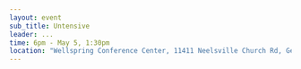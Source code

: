 ```yaml
---
layout: event
sub_title: Untensive
leader: ...
time: 6pm - May 5, 1:30pm
location: "Wellspring Conference Center, 11411 Neelsville Church Rd, Germantown MD 20876"
---
```

